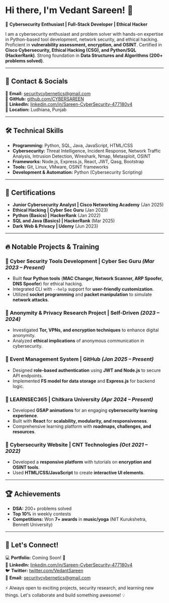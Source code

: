 # Hi there, I'm Vedant Sareen! 👋

🚀 **Cybersecurity Enthusiast | Full-Stack Developer | Ethical Hacker**

I am a cybersecurity enthusiast and problem solver with hands-on expertise in Python-based tool development, network security, and ethical hacking. Proficient in **vulnerability assessment, encryption, and OSINT**. Certified in **Cisco Cybersecurity, Ethical Hacking (CSG), and Python/SQL (HackerRank)**. Strong foundation in **Data Structures and Algorithms (200+ problems solved)**.

---

## 📌 Contact & Socials

📧 **Email:** securitycybernetics@gmail.com  
🐙 **GitHub:** [github.com/CYBERSAREEN](https://github.com/CYBERSAREEN)  
🔗 **LinkedIn:** [linkedin.com/in/Sareen-CyberSecurity-477180v4](https://www.linkedin.com/in/Sareen-CyberSecurity-477180v4/)  
📍 **Location:** Ludhiana, Punjab

---

## 🛠️ Technical Skills

- **Programming:** Python, SQL, Java, JavaScript, HTML/CSS
- **Cybersecurity:** Threat Intelligence, Incident Response, Network Traffic Analysis, Intrusion Detection, Wireshark, Nmap, Metasploit, OSINT
- **Frameworks:** Node.js, Express.js, React, JWT, Qasg, Bootstrap
- **Tools:** Git, Linux, VMware, OSINT frameworks
- **Development & Automation:** Python (Cybersecurity Scripting)

---

## 🎯 Certifications

- **Junior Cybersecurity Analyst | Cisco Networking Academy** (Jan 2025)
- **Ethical Hacking | Cyber Sec Guru** (Jan 2023)
- **Python (Basics) | HackerRank** (Jan 2022)
- **SQL and Java (Basics) | HackerRank** (Mar 2025)
- **Dark Web & Privacy | Udemy** (Jun 2023)

---

## 🔥 Notable Projects & Training

### 🔹 **Cyber Security Tools Development** | Cyber Sec Guru *(Mar 2023 – Present)*
- Built **four Python tools** (**MAC Changer, Network Scanner, ARP Spoofer, DNS Spoofer**) for ethical hacking.
- Integrated CLI with `--help` support for **user-friendly customization**.
- Utilized **socket programming** and **packet manipulation** to simulate **network attacks**.

### 🔹 **Anonymity & Privacy Research Project** | Self-Driven *(2023 – 2024)*
- Investigated **Tor, VPNs, and encryption techniques** to enhance digital anonymity.
- Analyzed **ethical implications** of anonymous communication in cybersecurity.

### 🔹 **Event Management System** | GitHub *(Jan 2025 – Present)*
- Designed **role-based authentication** using **JWT and Node.js** to secure API endpoints.
- Implemented **FS model for data storage** and **Express.js** for backend logic.

### 🔹 **LEARNSEC365** | Chitkara University *(Apr 2024 – Present)*
- Developed **GSAP animations** for an engaging **cybersecurity learning experience**.
- Built with **React** for **scalability, modularity, and responsiveness**.
- Comprehensive learning platform with **roadmaps, challenges, and resources**.

### 🔹 **Cybersecurity Website** | CNT Technologies *(Oct 2021 – 2022)*
- Developed a **responsive platform** with tutorials on **encryption and OSINT tools**.
- Used **HTML/CSS/JavaScript** to create **interactive UI elements**.

---

## 🏆 Achievements

- **DSA:** 200+ problems solved
- **Top 10%** in weekly contests
- **Competitions:** Won **7+ awards** in **music/yoga** (NIT Kurukshetra, Bennett University)

---

## 📢 Let's Connect!

💻 **Portfolio:** Coming Soon! 🚀  
🔗 **LinkedIn:** [linkedin.com/in/Sareen-CyberSecurity-477180v4](https://www.linkedin.com/in/Sareen-CyberSecurity-477180v4/)  
🐦 **Twitter:** [twitter.com/VedantSareen](#)  
📧 **Email:** securitycybernetics@gmail.com  

⚡ Always open to exciting projects, security research, and learning new things. Let's collaborate and build something awesome! 💡

